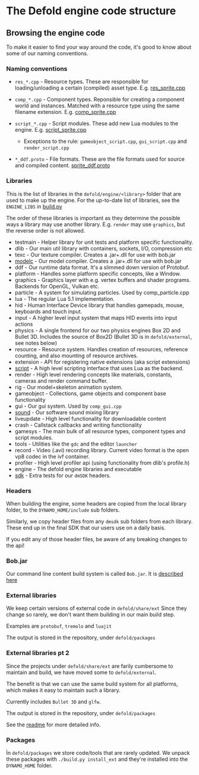 # The Defold engine code structure

## Browsing the engine code

To make it easier to find your way around the code, it's good to know about some of our naming conventions.

### Naming conventions

* `res_*.cpp` - Resource types. These are responsible for loading/unloading a certain (compiled) asset type. E.g. [res_sprite.cpp](../gamesys/src/gamesys/resources/res_sprite.cpp)

* `comp_*.cpp` - Component types. Reponsible for creating a component world and instances. Matched with a resource type using the same filename extension. E.g. [comp_sprite.cpp](../gamesys/src/gamesys/components/comp_sprite.cpp)

* `script_*.cpp` - Script modules. These add new Lua modules to the engine. E.g. [script_sprite.cpp](../gamesys/src/gamesys/scripts/script_sprite.cpp)
  * Exceptions to the rule: `gameobject_script.cpp`, `gui_script.cpp` and `render_script.cpp`

* `*_ddf.proto` - File formats. These are the file formats used for source and compiled content. [sprite_ddf.proto](../gamesys/proto/gamesys/sprite_ddf.proto)


### Libraries

This is the list of libraries in the `defold/engine/<library>` folder that are used to make up the engine.
For the up-to-date list of libraries, see the `ENGINE_LIBS` in [build.py](../../scripts/build.py)

The order of these libraries is important as they determine the possible ways a library may use another library.
E.g. `render` may use `graphics`, but the reverse order is not allowed.

* testmain - Helper library for unit tests and platform specific functionality.
* dlib - Our main util library with containers, sockets, I/O, compression etc
* texc - Our texture compiler. Creates a .jar+.dll for use with bob.jar
* [modelc](../modelc/README.md) - Our model compiler. Creates a .jar+.dll for use with bob.jar
* ddf - Our runtime data format. It's a slimmed down version of Protobuf.
* platform - Handles some platform specific concepts, like a Window.
* graphics - Graphics layer with e.g. vertex buffers and shader programs. Backends for OpenGL, Vulkan etc.
* particle - A system for simulating particles. Used by comp_particle.cpp
* lua - The regular Lua 5.1 implementation.
* hid - Human Interface Device library that handles gamepads, mouse, keyboards and touch input.
* input - A higher level input system that maps HID events into input actions
* physics - A single frontend for our two physics engines Box 2D and Bullet 3D. Includes the source of Box2D (Bullet 3D is in `defold/external`, see notes below)
* resource - Resource system. Handles creation of resources, reference counting, and also mounting of resource archives.
* extension - API for registering native extensions (aka script extensions)
* [script](../script/README.md) - A high level scripting interface that uses Lua as the backend.
* render - High level rendering concepts like materials, constants, cameras and render command buffer.
* rig - Our model+skeleton animation system.
* gameobject - Collections, game objects and component base functionality
* gui - Our gui system. Used by `comp_gui.cpp`
* [sound](../sound/README.md) - Our software sound mixing library
* liveupdate - High level functionality for downloadable content
* crash - Callstack callbacks and writing functionality
* gamesys - The main bulk of all resource types, component types and script modules.
* tools - Utilities like the `gdc` and the editor `launcher`
* record - Video (.avi) recording library. Current video format is the open vp8 codec in the ivf container.
* profiler - High level profiler api (using functionality from dlib's profile.h)
* engine - The defold engine libraries and executable
* [sdk](../sdk/README.md) - Extra tests for our `dmSDK` headers.


### Headers

When building the engine, some headers are copied from the local library folder, to the `DYNAMO_HOME/include` sub folders.

Similarly, we copy header files from any `dmsdk` sub folders from each library.
These end up in the final SDK that our users use on a daily basis.

If you edit any of those header files, be aware of any breaking changes to the api!


### Bob.jar

Our command line content build system is called `Bob.jar`.
It is [described here](../../com.dynamo.cr/README.md)

### External libraries

We keep certain versions of external code in `defold/share/ext`
Since they change so rarely, we don't want them building in our main build step.

Examples are `protobuf`, `tremolo` and `luajit`

The output is stored in the repository, under `defold/packages`

### External libraries pt 2

Since the projects under `defold/share/ext` are farily cumbersome to maintain and build, we have moved some to `defold/external`.

The benefit is that we can use the same build system for all platforms, which makes it easy to maintain such a library.

Currently includes `Bullet 3D` and `glfw`.

The output is stored in the repository, under `defold/packages`

See the [readme](../../external/README.md) for more detailed info.

### Packages

Ìn `defold/packages` we store code/tools that are rarely updated.
We unpack these packages with `./build.py install_ext` and they're installed into the `DYNAMO_HOME` folder.


